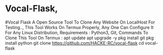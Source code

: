 # Vocal-Flask,
#Vocal Flask A Open Source Tool To Clone Any Website On LocalHost For Testing..,                                 This Tool Works On Termux Properly,
Any One Can Configure It For Any Linux Distribution,
Requirements : Python3, Git,
Commands To Clone This Tool On Termux : 
apt update
apt upgrade -y 
pkg install git
pkg install python
git clone https://github.com/HACKE-RC/vocal-flask
cd vocal-flask
